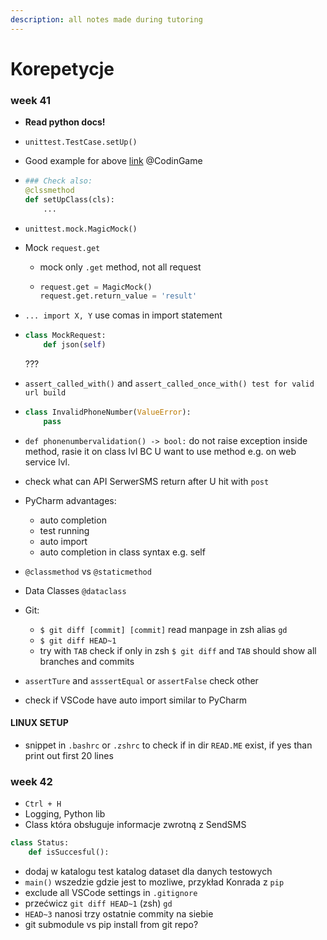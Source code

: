 ```yaml
---
description: all notes made during tutoring
---
```


# Korepetycje

### week 41

* **Read python docs!**
* `unittest.TestCase.setUp()`
* Good example for above [link](https://www.codingame.com/playgrounds/10614/python-unit-test-with-unittest) @CodinGame
* ```python
  ### Check also:
  @clssmethod
  def setUpClass(cls):
      ...
  ```
* `unittest.mock.MagicMock()`
* Mock `request.get`
  * mock only `.get` method, not all request
  * ```python
    request.get = MagicMock()
    request.get.return_value = 'result'
    ```
* `... import X, Y` use comas in import statement
* ```python
  class MockRequest:
      def json(self)
  ```

  ???

* `assert_called_with()` and `assert_called_once_with() test for valid url build`
* ```python
  class InvalidPhoneNumber(ValueError):
      pass
  ```
* `def phonenumbervalidation() -> bool:` do not raise exception inside method, rasie it on class lvl BC U want to use method e.g. on web service lvl.
* check what can API SerwerSMS return after U hit with `post`
* PyCharm advantages:
  * auto completion
  * test running
  * auto import
  * auto completion in class syntax e.g. self
* `@classmethod` vs `@staticmethod`
* Data Classes `@dataclass`
* Git: 
  * `$ git diff [commit] [commit]` read manpage  in zsh alias `gd`
  * `$ git diff HEAD~1`
  * try with `TAB` check if only in zsh `$ git diff` and `TAB` should show all branches and commits
* `assertTure` and `asssertEqual` or `assertFalse` check other
* check if VSCode have auto import similar to PyCharm

#### LINUX SETUP

* snippet in `.bashrc` or `.zshrc` to check if in dir `READ.ME` exist, if yes than print out first 20 lines  

### week 42

* `Ctrl + H`
* Logging, Python lib
* Class która obsługuje informacje zwrotną z SendSMS

```python
class Status:
    def isSuccesful():
```

* dodaj w katalogu test katalog dataset dla danych testowych
* `main()` wszedzie gdzie jest to mozliwe, przykład Konrada z `pip`
* exclude all VSCode settings in `.gitignore`
* przećwicz `git diff HEAD~1` \(zsh\) `gd` 
* `HEAD~3` nanosi trzy ostatnie commity na siebie
* git submodule vs pip install from git repo?


